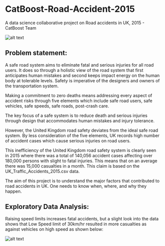 # CatBoost-Road-Accident-2015
A data science collaborative project on Road accidents in UK, 2015  - CatBoost Team

![alt text](https://github.com/Smartify-Tech/CatBoost-Road-Accident-2015/blob/main/images/road_accident_image.jpg?raw=true)

## Problem statement: 
A safe road system aims to eliminate fatal and serious injuries for all road users. It does so through a holistic view of the road system that first anticipates human mistakes and second keeps impact energy on the human body at tolerable levels. Safety is imperative of the designers and owners of the transportation system.

Making a commitment to zero deaths means addressing every aspect of accident risks through five elements which include safe road users, safe vehicles, safe speeds, safe roads, post-crash care.

The key focus of a safe system is to reduce death and serious injuries through design that accommodates human mistakes and injury tolerance.

However, the United Kingdom road safety deviates from the ideal safe road system. By less consideration of the five elements, UK records high number of accident cases which cause serious injuries on road users.

This inefficiency of the United Kingdom road safety system is clearly seen in 2015 where there was a total of 140,056 accident cases affecting over 180,000 persons with slight to fatal injuries. This means that on an average there was 15,000 casualties in a month. This claim is based on the UK_Traffic_Accidents_2015.csv data.

The aim of this project is to understand the major factors that contributed to road accidents in UK. One needs to know when, where, and why they happen.

## Exploratory Data Analysis:
Raising speed limits increases fatal accidents, but a slight look into the data shows that Low Speed limit of 30km/hr resulted in more casualties as against vehicles on high speed as shown below:

![alt text](https://github.com/Smartify-Tech/CatBoost-Road-Accident-2015/blob/main/images/casualties_by_speed.png?raw=true)
